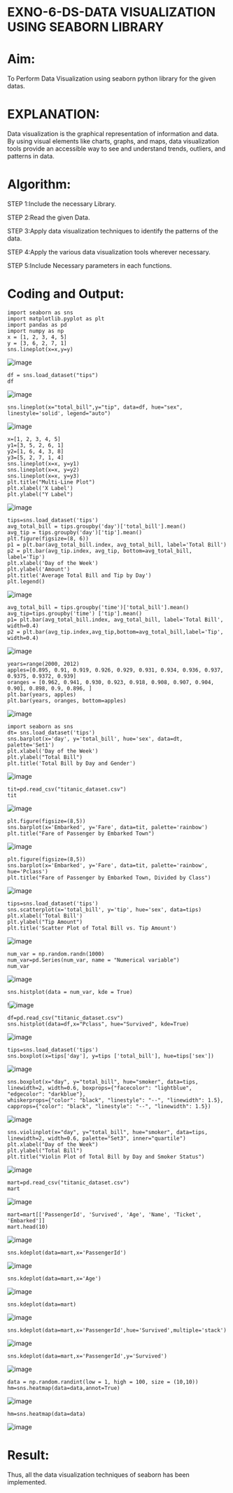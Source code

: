# EXNO-6-DS-DATA VISUALIZATION USING SEABORN LIBRARY

# Aim:
  To Perform Data Visualization using seaborn python library for the given datas.

# EXPLANATION:
Data visualization is the graphical representation of information and data. By using visual elements like charts, graphs, and maps, data visualization tools provide an accessible way to see and understand trends, outliers, and patterns in data.

# Algorithm:
STEP 1:Include the necessary Library.

STEP 2:Read the given Data.

STEP 3:Apply data visualization techniques to identify the patterns of the data.

STEP 4:Apply the various data visualization tools wherever necessary.

STEP 5:Include Necessary parameters in each functions.

# Coding and Output:
```
import seaborn as sns
import matplotlib.pyplot as plt
import pandas as pd
import numpy as np
x = [1, 2, 3, 4, 5]
y = [3, 6, 2, 7, 1]
sns.lineplot(x=x,y=y)
```
![image](https://github.com/user-attachments/assets/621af886-2a2a-4e24-864a-744696e6f4ce)

```
df = sns.load_dataset("tips")
df
```
![image](https://github.com/user-attachments/assets/7d3d184c-f9d6-4e43-b32c-746a8aff6fbf)

```
sns.lineplot(x="total_bill",y="tip", data=df, hue="sex", linestyle='solid', legend="auto")
```
![image](https://github.com/user-attachments/assets/b029d2a9-db53-4a0d-a186-980d37785c29)

```
x=[1, 2, 3, 4, 5]
y1=[3, 5, 2, 6, 1]
y2=[1, 6, 4, 3, 8]
y3=[5, 2, 7, 1, 4]
sns.lineplot(x=x, y=y1)
sns.lineplot(x=x, y=y2)
sns.lineplot(x=x, y=y3)
plt.title("Multi-Line Plot")
plt.xlabel('X Label')
plt.ylabel("Y Label")
```
![image](https://github.com/user-attachments/assets/3e058e38-9884-4c88-970a-d75c38d3d071)

```
tips=sns.load_dataset('tips')
avg_total_bill = tips.groupby('day')['total_bill'].mean()
avg_tip = tips.groupby('day')['tip'].mean()
plt.figure(figsize=(8, 6))
p1 = plt.bar(avg_total_bill.index, avg_total_bill, label='Total Bill')
p2 = plt.bar(avg_tip.index, avg_tip, bottom=avg_total_bill, label='Tip')
plt.xlabel('Day of the Week')
plt.ylabel('Amount')
plt.title('Average Total Bill and Tip by Day')
plt.legend()
```

![image](https://github.com/user-attachments/assets/0cd3b8c6-520b-48b7-ab04-fa4bdd765765)


```
avg_total_bill = tips.groupby('time')['total_bill'].mean() 
avg_tip=tips.groupby('time') ['tip'].mean()
p1= plt.bar(avg_total_bill.index, avg_total_bill, label='Total Bill', width=0.4)
p2 = plt.bar(avg_tip.index,avg_tip,bottom=avg_total_bill,label='Tip', width=0.4)
```
![image](https://github.com/user-attachments/assets/11813f54-f02c-4917-977b-875aa60fc186)


```
years=range(2000, 2012)
apples=[0.895, 0.91, 0.919, 0.926, 0.929, 0.931, 0.934, 0.936, 0.937, 0.9375, 0.9372, 0.939] 
oranges = [0.962, 0.941, 0.930, 0.923, 0.918, 0.908, 0.907, 0.904, 0.901, 0.898, 0.9, 0.896, ]
plt.bar(years, apples)
plt.bar(years, oranges, bottom=apples)
```
![image](https://github.com/user-attachments/assets/3d320b44-754f-4fb4-bb3c-199c14d09166)


```
import seaborn as sns
dt= sns.load_dataset('tips')
sns.barplot(x='day', y='total_bill', hue='sex', data=dt, palette='Set1')
plt.xlabel('Day of the Week')
plt.ylabel("Total Bill")
plt.title('Total Bill by Day and Gender')
```
![image](https://github.com/user-attachments/assets/c4c4a8af-b916-496d-bb29-e83f7d5f10ef)


```
tit=pd.read_csv("titanic_dataset.csv")
tit
```
![image](https://github.com/user-attachments/assets/fb45bb8e-3d0e-41b5-ae28-5e466512b22f)

```
plt.figure(figsize=(8,5))
sns.barplot(x='Embarked', y='Fare', data=tit, palette='rainbow') 
plt.title("Fare of Passenger by Embarked Town")
```
![image](https://github.com/user-attachments/assets/ed945819-82d5-441d-b6b3-80458641608e)

```
plt.figure(figsize=(8,5))
sns.barplot(x='Embarked', y='Fare', data=tit, palette='rainbow', hue='Pclass') 
plt.title("Fare of Passenger by Embarked Town, Divided by Class")
```
![image](https://github.com/user-attachments/assets/820c347c-803b-4a89-ba4d-08840b9e6a96)


```
tips=sns.load_dataset('tips')
sns.scatterplot(x='total_bill', y='tip', hue='sex', data=tips)
plt.xlabel('Total Bill')
plt.ylabel("Tip Amount")
plt.title('Scatter Plot of Total Bill vs. Tip Amount')
```
![image](https://github.com/user-attachments/assets/fae01197-4b68-4290-a988-18ea1616bfd0)


```
num_var = np.random.randn(1000)
num_var=pd.Series(num_var, name = "Numerical variable")
num_var
```
![image](https://github.com/user-attachments/assets/12422c20-0994-43df-bdbc-75980e74c8d7)


```
sns.histplot(data = num_var, kde = True)
```
!![image](https://github.com/user-attachments/assets/3d92a17c-fbbc-4b26-84d5-586ecd197931)


```
df=pd.read_csv("titanic_dataset.csv")
sns.histplot(data=df,x="Pclass", hue="Survived", kde=True)
```
![image](https://github.com/user-attachments/assets/9fa4b18a-2446-4b0e-82b1-b9687cdd9c18)


```
tips=sns.load_dataset('tips')
sns.boxplot(x=tips['day'], y=tips ['total_bill'], hue=tips['sex'])
```
![image](https://github.com/user-attachments/assets/bc1f68cc-01b0-4f17-843c-776595f697d4)

```
sns.boxplot(x="day", y="total_bill", hue="smoker", data=tips, linewidth=2, width=0.6, boxprops={"facecolor": "lightblue", "edgecolor": "darkblue"},
whiskerprops={"color": "black", "linestyle": "--", "linewidth": 1.5}, capprops={"color": "black", "linestyle": "--", "linewidth": 1.5})
```
![image](https://github.com/user-attachments/assets/8927dd3e-81cd-4d90-baca-46207b621a24)

```
sns.violinplot(x="day", y="total_bill", hue="smoker", data=tips, linewidth=2, width=0.6, palette="Set3", inner="quartile")
plt.xlabel("Day of the Week")
plt.ylabel("Total Bill")
plt.title("Violin Plot of Total Bill by Day and Smoker Status")
```
![image](https://github.com/user-attachments/assets/fe89a9dd-a4ac-4824-a870-181269b948b0)


```
mart=pd.read_csv("titanic_dataset.csv")
mart
```
![image](https://github.com/user-attachments/assets/9521c1fa-a18d-4e47-86f1-02d6878b8169)

```
mart=mart[['PassengerId', 'Survived', 'Age', 'Name', 'Ticket', 'Embarked']] 
mart.head(10)
```
![image](https://github.com/user-attachments/assets/4335ecbf-ad6b-4bf2-9d29-5ce934d7953d)


```
sns.kdeplot(data=mart,x='PassengerId')
```
![image](https://github.com/user-attachments/assets/67b91084-55af-4b51-b39f-721cf5709d75)


```
sns.kdeplot(data=mart,x='Age')
```
![image](https://github.com/user-attachments/assets/d97b08ed-7051-49b7-845e-d2b43eb7745a)


```
sns.kdeplot(data=mart)
```
![image](https://github.com/user-attachments/assets/78379500-4607-427b-88c4-26670a1b1fd9)


```
sns.kdeplot(data=mart,x='PassengerId',hue='Survived',multiple='stack')
```
![image](https://github.com/user-attachments/assets/67a1faa3-b88b-4fcd-9f84-9ddc61fafbaf)


```
sns.kdeplot(data=mart,x='PassengerId',y='Survived')
```
![image](https://github.com/user-attachments/assets/568c3779-877e-4770-9427-b0a49cde8b3a)


```
data = np.random.randint(low = 1, high = 100, size = (10,10))
hm=sns.heatmap(data=data,annot=True)
```
![image](https://github.com/user-attachments/assets/e1a9639f-388c-49a3-a8fd-28cfb2179287)

```
hm=sns.heatmap(data=data)
```
![image](https://github.com/user-attachments/assets/0d0f9827-34da-48cb-8cde-bd9e69a014d5)


# Result:
Thus, all the data visualization techniques of seaborn has been implemented.
